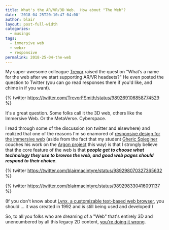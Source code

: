 ```yaml
---
title: What's the AR/VR/3D Web.  How about "The Web"?
date: '2018-04-25T20:10:47-04:00'
author: blair
layout: post-full-width
categories:
  - musings
tags:
  - immersive web
  - webxr
  - responsive
permalink: 2018-25-04-the-web
---
```

My super-awesome colleague [Trevor](https://trevor.smith.name/) raised the question  "What’s a name for the web after we start supporting AR/VR headsets?"   He even posted the question to Twitter (you can go read responses there if you'd like, and chime in if you want).

{% twitter https://twitter.com/TrevorFSmith/status/989269106858774529 %} 

It's a great question.  Some folks call it the 3D web, others like the Immersive Web.  Or the MetaVerse.  Cyberspace.

I read through some of the discussion (on twitter and elsewhere) and realized that one of the reasons I'm so enamored of [responsive design for the immersive web](https://blog.mozvr.com/progressive-webxr-ar-store/) (aside from the fact that my student [Gheric Spieginer](https://www.linkedin.com/in/gspeiginer/) couches his work on the [Argon project](https://argonjs.io) this way) is that I strongly believe that the core feature of the web is that _**people get to choose what technology they use to browse the web, and good web pages should respond to their choice**_.  

{% twitter  https://twitter.com/blairmacintyre/status/989298070327365632 %}

{% twitter https://twitter.com/blairmacintyre/status/989298330416091137 %}

(If you don't know about [Lynx, a customizable text-based web browser](https://en.wikipedia.org/wiki/Lynx_(web_browser)), you should ... it was created in 1992 and is still being used and developed!)

So, to all you folks who are dreaming of a "Web" that's entirely 3D and unencumbered by all this legacy 2D content, [you're doing it wrong](http://www.slate.com/topics/y/you_re_doing_it_wrong.html).
